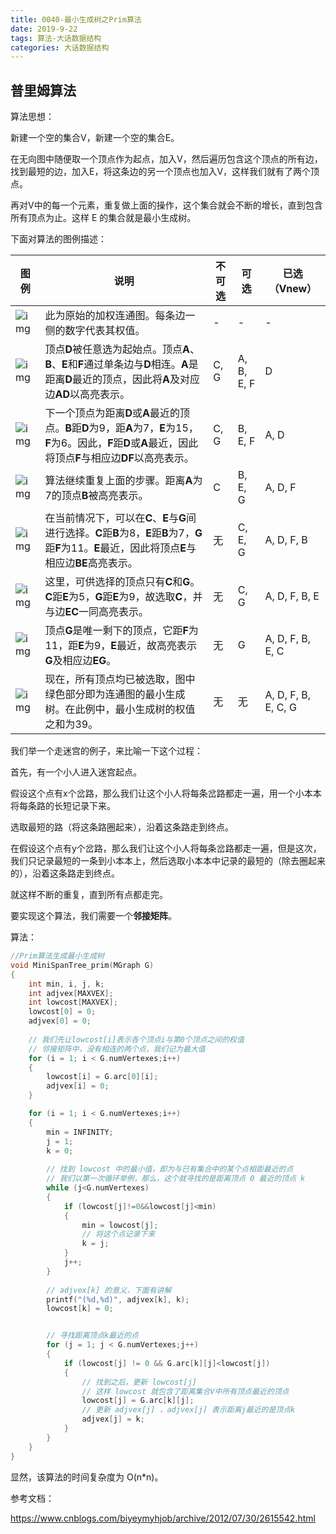 ```yaml
---
title: 0040-最小生成树之Prim算法
date: 2019-9-22
tags: 算法-大话数据结构
categories: 大话数据结构
---
```




## 普里姆算法

算法思想：

新建一个空的集合V，新建一个空的集合E。

在无向图中随便取一个顶点作为起点，加入V，然后遍历包含这个顶点的所有边，找到最短的边，加入E，将这条边的另一个顶点也加入V，这样我们就有了两个顶点。

再对V中的每一个元素，重复做上面的操作，这个集合就会不断的增长，直到包含所有顶点为止。这样 E 的集合就是最小生成树。

下面对算法的图例描述：

| 图例                                                         | 说明                                                         | 不可选 | 可选       | 已选（Vnew）        |
| ------------------------------------------------------------ | ------------------------------------------------------------ | ------ | ---------- | ------------------- |
| ![img](https://pic002.cnblogs.com/images/2012/426620/2012073015154494.png) | 此为原始的加权连通图。每条边一侧的数字代表其权值。           | -      | -          | -                   |
| ![img](https://pic002.cnblogs.com/images/2012/426620/2012073015175038.png) | 顶点**D**被任意选为起始点。顶点**A**、**B**、**E**和**F**通过单条边与**D**相连。**A**是距离**D**最近的顶点，因此将**A**及对应边**AD**以高亮表示。 | C, G   | A, B, E, F | D                   |
| ![img](https://pic002.cnblogs.com/images/2012/426620/2012073016090032.png) | 下一个顶点为距离**D**或**A**最近的顶点。**B**距**D**为9，距**A**为7，**E**为15，**F**为6。因此，**F**距**D**或**A**最近，因此将顶点**F**与相应边**DF**以高亮表示。 | C, G   | B, E, F    | A, D                |
| ![img](https://pic002.cnblogs.com/images/2012/426620/2012073016130394.png) | 算法继续重复上面的步骤。距离**A**为7的顶点**B**被高亮表示。  | C      | B, E, G    | A, D, F             |
| ![img](https://pic002.cnblogs.com/images/2012/426620/2012073016143177.png) | 在当前情况下，可以在**C**、**E**与**G**间进行选择。**C**距**B**为8，**E**距**B**为7，**G**距**F**为11。**E**最近，因此将顶点**E**与相应边**BE**高亮表示。 | 无     | C, E, G    | A, D, F, B          |
| ![img](https://pic002.cnblogs.com/images/2012/426620/2012073016154616.png) | 这里，可供选择的顶点只有**C**和**G**。**C**距**E**为5，**G**距**E**为9，故选取**C**，并与边**EC**一同高亮表示。 | 无     | C, G       | A, D, F, B, E       |
| ![img](https://pic002.cnblogs.com/images/2012/426620/2012073016114494.png) | 顶点**G**是唯一剩下的顶点，它距**F**为11，距**E**为9，**E**最近，故高亮表示**G**及相应边**EG**。 | 无     | G          | A, D, F, B, E, C    |
| ![img](https://pic002.cnblogs.com/images/2012/426620/2012073016100874.png) | 现在，所有顶点均已被选取，图中绿色部分即为连通图的最小生成树。在此例中，最小生成树的权值之和为39。 | 无     | 无         | A, D, F, B, E, C, G |

 

我们举一个走迷宫的例子，来比喻一下这个过程：

首先，有一个小人进入迷宫起点。

假设这个点有x个岔路，那么我们让这个小人将每条岔路都走一遍，用一个小本本将每条路的长短记录下来。

选取最短的路（将这条路圈起来），沿着这条路走到终点。

在假设这个点有y个岔路，那么我们让这个小人将每条岔路都走一遍，但是这次，我们只记录最短的一条到小本本上，然后选取小本本中记录的最短的（除去圈起来的），沿着这条路走到终点。

就这样不断的重复，直到所有点都走完。



要实现这个算法，我们需要一个**邻接矩阵**。

算法：

```c
//Prim算法生成最小生成树
void MiniSpanTree_prim(MGraph G)
{
    int min, i, j, k;
    int adjvex[MAXVEX];
    int lowcost[MAXVEX];
    lowcost[0] = 0;
    adjvex[0] = 0;
    
    // 我们先让lowcost[i]表示各个顶点i与第0个顶点之间的权值
    // 邻接矩阵中，没有相连的两个点，我们记为最大值
    for (i = 1; i < G.numVertexes;i++)
    {
        lowcost[i] = G.arc[0][i];
        adjvex[i] = 0; 
    }

    for (i = 1; i < G.numVertexes;i++)
    {
        min = INFINITY;
        j = 1;
        k = 0;
        
        // 找到 lowcost 中的最小值，即为与已有集合中的某个点相距最近的点
        // 我们以第一次循环举例，那么，这个就寻找的是距离顶点 0 最近的顶点 k
        while (j<G.numVertexes)
        {
            if (lowcost[j]!=0&&lowcost[j]<min)
            {
                min = lowcost[j];
                // 将这个点记录下来
                k = j;
            }
            j++;
        }
        
        // adjvex[k] 的意义，下面有讲解
        printf("(%d,%d)", adjvex[k], k);
        lowcost[k] = 0;


        // 寻找距离顶点k最近的点
        for (j = 1; j < G.numVertexes;j++)
        {
            if (lowcost[j] != 0 && G.arc[k][j]<lowcost[j])    
            {
                // 找到之后，更新 lowcost[j]
                // 这样 lowcost 就包含了距离集合V中所有顶点最近的顶点
                lowcost[j] = G.arc[k][j];
                // 更新 adjvex[j] ，adjvex[j] 表示距离j最近的是顶点k
                adjvex[j] = k;
            }
        }
    }
}

```



显然，该算法的时间复杂度为 O(n*n)。



参考文档：

https://www.cnblogs.com/biyeymyhjob/archive/2012/07/30/2615542.html
